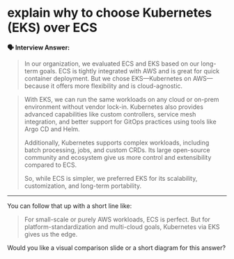 # explain why to choose Kubernetes (EKS) over ECS

**🗣️ Interview Answer:**

> In our organization, we evaluated ECS and EKS based on our long-term goals. ECS is tightly integrated with AWS and is great for quick container deployment. But we chose EKS—Kubernetes on AWS—because it offers more flexibility and is cloud-agnostic.

> With EKS, we can run the same workloads on any cloud or on-prem environment without vendor lock-in. Kubernetes also provides advanced capabilities like custom controllers, service mesh integration, and better support for GitOps practices using tools like Argo CD and Helm.
>
> Additionally, Kubernetes supports complex workloads, including batch processing, jobs, and custom CRDs. Its large open-source community and ecosystem give us more control and extensibility compared to ECS.
>
> So, while ECS is simpler, we preferred EKS for its scalability, customization, and long-term portability.

---

You can follow that up with a short line like:

> For small-scale or purely AWS workloads, ECS is perfect. But for platform-standardization and multi-cloud goals, Kubernetes via EKS gives us the edge.

Would you like a visual comparison slide or a short diagram for this answer?
